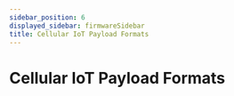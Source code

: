 ```yaml
---
sidebar_position: 6
displayed_sidebar: firmwareSidebar
title: Cellular IoT Payload Formats
---
```


# Cellular IoT Payload Formats

